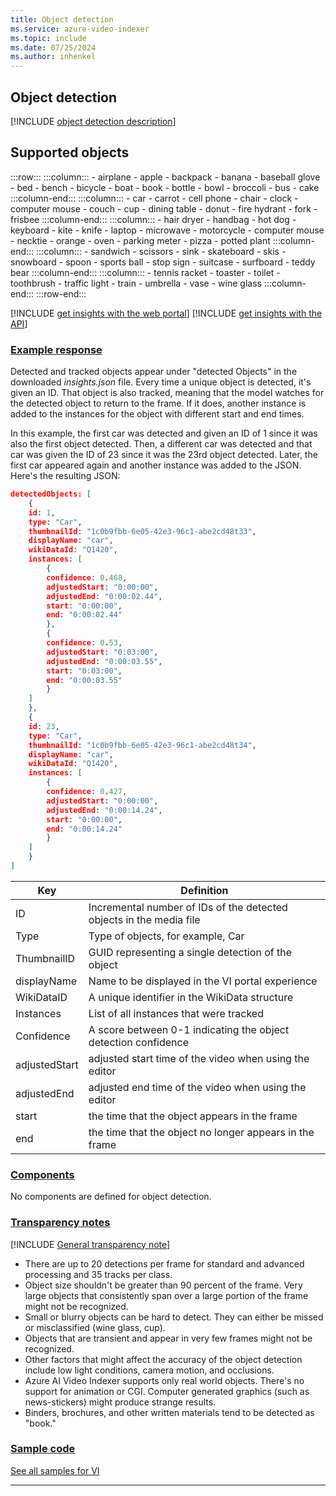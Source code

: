```yaml
---
title: Object detection
ms.service: azure-video-indexer
ms.topic: include
ms.date: 07/25/2024
ms.author: inhenkel
---
```


## Object detection

[!INCLUDE [object detection description](object-detection-description.md)]

## Supported objects

:::row:::
    :::column:::
        - airplane
        - apple
        - backpack
        - banana
        - baseball glove
        - bed
        - bench
        - bicycle
        - boat
        - book
        - bottle
        - bowl
        - broccoli
        - bus
        - cake
    :::column-end:::
    :::column:::
        - car
        - carrot
        - cell phone
        - chair
        - clock
        - computer mouse
        - couch
        - cup
        - dining table
        - donut
        - fire hydrant
        - fork
        - frisbee
    :::column-end:::
    :::column:::
        - hair dryer
        - handbag
        - hot dog
        - keyboard
        - kite
        - knife
        - laptop
        - microwave
        - motorcycle
        - computer mouse
        - necktie
        - orange
        - oven
        - parking meter
        - pizza
        - potted plant
    :::column-end:::
    :::column:::
        - sandwich
        - scissors
        - sink
        - skateboard
        - skis
        - snowboard
        - spoon
        - sports ball
        - stop sign
        - suitcase
        - surfboard
        - teddy bear
    :::column-end:::
    :::column:::
        - tennis racket
        - toaster
        - toilet
        - toothbrush
        - traffic light
        - train
        - umbrella
        - vase
        - wine glass
    :::column-end:::
:::row-end:::

[!INCLUDE [get insights with the web portal](get-insights-web-portal.md)]
[!INCLUDE [get insights with the API](get-insights-api.md)]

### [Example response](#tab/objectdetectionresponse) 

Detected and tracked objects appear under "detected Objects" in the downloaded *insights.json* file. Every time a unique object is detected, it's given an ID. That object is also tracked, meaning that the model watches for the detected object to return to the frame. If it does, another instance is added to the instances for the object with different start and end times.

In this example, the first car was detected and given an ID of 1 since it was also the first object detected. Then, a different car was detected and that car was given the ID of 23 since it was the 23rd object detected. Later, the first car appeared again and another instance was added to the JSON. Here's the resulting JSON:

```json
detectedObjects: [
    {
    id: 1,
    type: "Car",
    thumbnailId: "1c0b9fbb-6e05-42e3-96c1-abe2cd48t33",
    displayName: "car",
    wikiDataId: "Q1420",
    instances: [
        {
        confidence: 0.468,
        adjustedStart: "0:00:00",
        adjustedEnd: "0:00:02.44",
        start: "0:00:00",
        end: "0:00:02.44"
        },
        {
        confidence: 0.53,
        adjustedStart: "0:03:00",
        adjustedEnd: "0:00:03.55",
        start: "0:03:00",
        end: "0:00:03.55"
        }    
    ]
    },
    {
    id: 23,
    type: "Car",
    thumbnailId: "1c0b9fbb-6e05-42e3-96c1-abe2cd48t34",
    displayName: "car",
    wikiDataId: "Q1420",
    instances: [
        {
        confidence: 0.427,
        adjustedStart: "0:00:00",
        adjustedEnd: "0:00:14.24",
        start: "0:00:00",
        end: "0:00:14.24"
        }    
    ]
    }
]
```

| **Key** | **Definition** |
| --- | --- |
| ID | Incremental number of IDs of the detected objects in the media file |
| Type | Type of objects,  for example, Car 
| ThumbnailID | GUID representing a single detection of the object |
| displayName | Name to be displayed in the VI portal experience |
| WikiDataID | A unique identifier in the WikiData structure |
| Instances | List of all instances that were tracked  
| Confidence | A score between 0-1 indicating the object detection confidence |
| adjustedStart | adjusted start time of the video when using the editor | 
| adjustedEnd | adjusted end time of the video when using the editor |
| start | the time that the object appears in the frame | 
| end | the time that the object no longer appears in the frame |


### [Components](#tab/objectdetectioncomponents)

No components are defined for object detection.

### [Transparency notes](#tab/objectdetectiontransnote)

[!INCLUDE [General transparency note](read-general-transparency-note.md)]

- There are up to 20 detections per frame for standard and advanced processing and 35 tracks per class.
- Object size shouldn't be greater than 90 percent of the frame. Very large objects that consistently span over a large portion of the frame might not be recognized.
- Small or blurry objects can be hard to detect. They can either be missed or misclassified (wine glass, cup).
- Objects that are transient and appear in very few frames might not be recognized.
- Other factors that might affect the accuracy of the object detection include low light conditions, camera motion, and occlusions.
- Azure AI Video Indexer supports only real world objects. There's no support for animation or CGI. Computer generated graphics (such as news-stickers) might produce strange results.
- Binders, brochures, and other written materials tend to be detected as "book."

### [Sample code](#tab/objectdetectionsamplecode)

[See all samples for VI](https://github.com/Azure-Samples/azure-video-indexer-samples)

---
